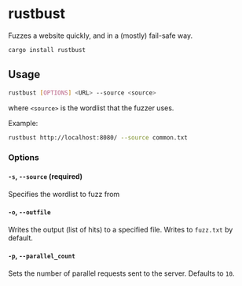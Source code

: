 # rustbust
Fuzzes a website quickly, and in a (mostly) fail-safe way.

```sh
cargo install rustbust
```

## Usage
```sh
rustbust [OPTIONS] <URL> --source <source>
```

where `<source>` is the wordlist that the fuzzer uses.

Example:
```sh
rustbust http://localhost:8080/ --source common.txt
```

### Options
#### `-s`, `--source` (required)
Specifies the wordlist to fuzz from

#### `-o`, `--outfile`
Writes the output (list of hits) to a specified file. Writes to `fuzz.txt` by default.

#### `-p`, `--parallel_count`
Sets the number of parallel requests sent to the server. Defaults to `10`.
